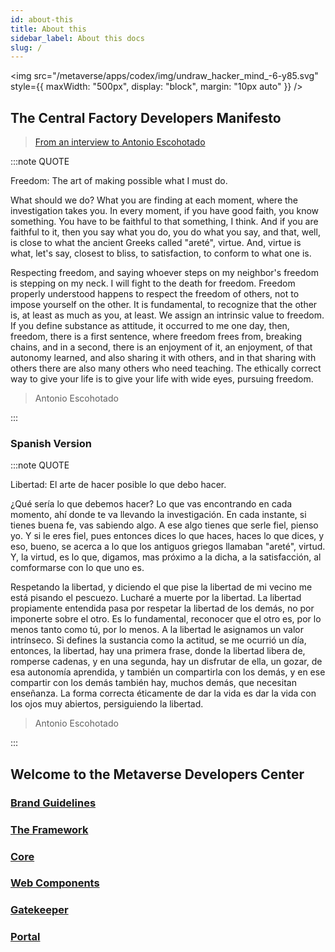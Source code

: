 ```yaml
---
id: about-this
title: About this
sidebar_label: About this docs
slug: /
---
```


<img src="/metaverse/apps/codex/img/undraw_hacker_mind_-6-y85.svg" style={{
  maxWidth: "500px",
  display: "block",
  margin: "10px auto"
}} />

## The Central Factory Developers Manifesto

> [From an interview to Antonio Escohotado](https://www.youtube.com/watch?v=pJw4q1wCaC4)

:::note QUOTE

Freedom: The art of making possible what I must do.

What should we do? What you are finding at each moment, where the investigation takes you. In every moment, if you have good faith, you know something. You have to be faithful to that something, I think. And if you are faithful to it, then you say what you do, you do what you say, and that, well, is close to what the ancient Greeks called "areté", virtue. And, virtue is what, let's say, closest to bliss, to satisfaction, to conform to what one is.

Respecting freedom, and saying whoever steps on my neighbor's freedom is stepping on my neck. I will fight to the death for freedom. Freedom properly understood happens to respect the freedom of others, not to impose yourself on the other. It is fundamental, to recognize that the other is, at least as much as you, at least. We assign an intrinsic value to freedom. If you define substance as attitude, it occurred to me one day, then, freedom, there is a first sentence, where freedom frees from, breaking chains, and in a second, there is an enjoyment of it, an enjoyment, of that autonomy learned, and also sharing it with others, and in that sharing with others there are also many others who need teaching. The ethically correct way to give your life is to give your life with wide eyes, pursuing freedom.

> Antonio Escohotado

:::

### Spanish Version

:::note QUOTE

Libertad: El arte de hacer posible lo que debo hacer.

¿Qué sería lo que debemos hacer? Lo que vas encontrando en cada momento, ahí donde te va llevando la investigación. En cada instante, si tienes buena fe, vas sabiendo algo. A ese algo tienes que serle fiel, pienso yo. Y si le eres fiel, pues entonces dices lo que haces, haces lo que dices, y eso, bueno, se acerca a lo que los antiguos griegos llamaban "areté", virtud. Y, la virtud, es lo que, digamos, mas próximo a la dicha, a la satisfacción, al comformarse con lo que uno es.

Respetando la libertad, y diciendo el que pise la libertad de mi vecino me está pisando el pescuezo. Lucharé a muerte por la libertad. La libertad propiamente entendida pasa por respetar la libertad de los demás, no por imponerte sobre el otro. Es lo fundamental, reconocer que el otro es, por lo menos tanto como tú, por lo menos. A la libertad le asignamos un valor intrínseco. Si defines la sustancia como la actitud, se me ocurrió un día, entonces, la libertad, hay una primera frase, donde la libertad libera de, romperse cadenas, y en una segunda, hay un disfrutar de ella, un gozar, de esa autonomía aprendida, y también un compartirla con los demás, y en ese compartir con los demás también hay, muchos demás, que necesitan enseñanza. La forma correcta éticamente de dar la vida es dar la vida con los ojos muy abiertos, persiguiendo la libertad.

> Antonio Escohotado

:::

## **Welcome to the Metaverse Developers Center**

### [Brand Guidelines](brand-guidelines)

### [The Framework](framework/oddd)

### [Core](core/api-docs)

### [Web Components](web-components/api-docs)

### [Gatekeeper](gatekeeper/api-docs)

### [Portal](portal/api-docs)
